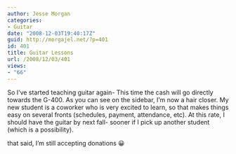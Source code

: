 ```yaml
---
author: Jesse Morgan
categories:
- Guitar
date: "2008-12-03T19:40:17Z"
guid: http://morgajel.net/?p=401
id: 401
title: Guitar Lessons
url: /2008/12/03/401
views:
- "66"
---
```


So I’ve started teaching guitar again- This time the cash will go directly towards the G-400. As you can see on the sidebar, I’m now a hair closer. My new student is a coworker who is very excited to learn, so that makes things easy on several fronts (schedules, payment, attendance, etc). At this rate, I should have the guitar by next fall- sooner if I pick up another student (which is a possibility).

that said, I’m still accepting donations 😀